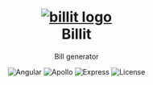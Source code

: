 <h1 align="center">
  <a href="https://github.com/megazordranger/billit" title="Billit">
    <img alt="billit logo" src=""/>
  </a>
  <br />
  Billit
</h1>

<p align="center">
  Bill generator
</p>

<div align="center">
    <img alt="Angular" src="https://img.shields.io/badge/client-angular-d32f2f" />
    <img alt="Apollo" src="https://img.shields.io/badge/api-apollo%20graphql-3f20ba" />
    <img alt="Express" src="https://img.shields.io/badge/server-express-brightgreen" />
    <img alt="License" src="https://img.shields.io/badge/license-MIT-green" />
</div>